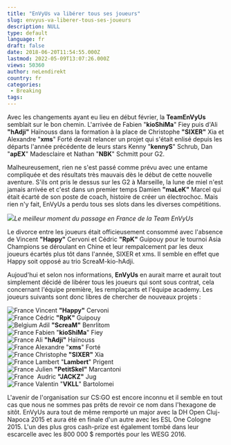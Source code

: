 ```yaml
---
title: "EnVyUs va libérer tous ses joueurs"
slug: envyus-va-liberer-tous-ses-joueurs
description: NULL
type: default
language: fr
draft: false
date: 2018-06-20T11:54:55.000Z
lastmod: 2022-05-09T13:07:26.000Z
views: 50360
author: neLendirekt
country: fr
categories:
 - Breaking
tags:
---
```

Avec les changements ayant eu lieu en début février, la **TeamEnVyUs** semblait sur le bon chemin. L'arrivée de Fabien "**kioShiMa**" Fiey puis d'Ali **"hAdji"** Haïnouss dans la formation à la place de Christophe **"SIXER"** Xia et Alexandre "**xms**" Forté devait relancer un projet qui s'était enlisé depuis les départs l'année précédente de leurs stars Kenny "**kennyS**" Schrub, Dan "**apEX**" Madesclaire et Nathan "**NBK**" Schmitt pour G2.

Malheureusement, rien ne s'est passé comme prévu avec une entame compliquée et des résultats très mauvais dès le début de cette nouvelle aventure. S'ils ont pris le dessus sur les G2 à Marseille, la lune de miel n'est jamais arrivée et c'est dans un premier temps Damien **"maLeK"** Marcel qui était écarté de son poste de coach, histoire de créer un électrochoc. Mais rien n'y fait, EnVyUs a perdu tous ses slots dans les diverses compétitions.

![](https://flickshot-ue.s3.eu-west-2.amazonaws.com/flickshot/article/5b23bc41cb674/images/voy1nKikhQo6L0rwxU80hEF6U2WLuPbcgJF4GQmn.jpeg)_Le meilleur moment du passage en France de la Team EnVyUs_

Le divorce entre les joueurs était officieusement consommé avec l'absence de Vincent **"Happy"** Cervoni et Cédric **"RpK"** Guipouy pour le tournoi Asia Champions se déroulant en Chine et leur rempalcement par les deux joueurs écartés plus tôt dans l'année, SIXER et xms. Il semble en effet que Happy soit opposé au trio ScreaM-kio-hAdji.

Aujoud'hui et selon nos informations, **EnVyUs** en aurait marre et aurait tout simplement décidé de libérer tous les joueurs qui sont sous contrat, cela concernant l'équipe première, les remplaçants et l'équipe academy. Les joueurs suivants sont donc libres de chercher de nouveaux projets :

![France](/images/countries/fr.svg)⁠ Vincent **"Happy"** Cervoni  
![France](/images/countries/fr.svg)⁠ Cédric **"RpK"** Guipouy  
![Belgium](/images/countries/be.svg)⁠ Adil **"ScreaM"** Benrlitom  
![France](/images/countries/fr.svg)⁠ Fabien "**kioShiMa**" Fiey  
![France](/images/countries/fr.svg)⁠ Ali **"hAdji"** Haïnouss  
![France](/images/countries/fr.svg)⁠ Alexandre "**xms**" Forté  
![France](/images/countries/fr.svg)⁠ Christophe **"SIXER"** Xia  
![France](/images/countries/fr.svg)⁠ Lambert "**Lambert**" Prigent  
![France](/images/countries/fr.svg)⁠ Julien **"PetitSkel"** Marcantoni  
![France](/images/countries/fr.svg)⁠ ⁠ Audric **"JACKZ"** Jug  
![France](/images/countries/fr.svg)⁠ Valentin "**VKLL**" Bartolomei

L'avenir de l'organisation sur CS:GO est encore inconnu et il semble en tout cas que nous ne sommes pas prêts de revoir ce nom dans l'hexagone de sitôt. EnVyUs aura tout de même remporté un major avec la DH Open Cluj-Napoca 2015 et aura été en finale d'un autre avec les ESL One Cologne 2015\. L'un des plus gros cash-prize est également tombé dans leur escarcelle avec les 800 000 $ remportés pour les WESG 2016.
